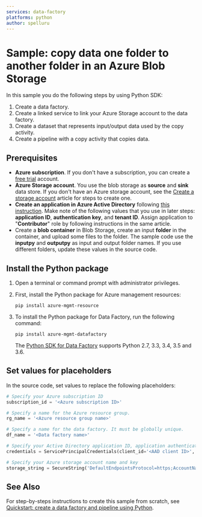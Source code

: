 ```yaml
---
services: data-factory
platforms: python
author: spelluru
---
```


# Sample: copy data one folder to another folder in an Azure Blob Storage
In this sample you do the following steps by using Python SDK:

1. Create a data factory.
2. Create a linked service to link your Azure Storage account to the data factory.
3. Create a dataset that represents input/output data used by the copy activity.
4. Create a pipeline with a copy activity that copies data.

## Prerequisites

* **Azure subscription**. If you don't have a subscription, you can create a [free trial](http://azure.microsoft.com/pricing/free-trial/) account.
* **Azure Storage account**. You use the blob storage as **source** and **sink** data store. If you don't have an Azure storage account, see the [Create a storage account](https://docs.microsoft.com/en-us/azure/storage/common/storage-create-storage-account) article for steps to create one. 
* **Create an application in Azure Active Directory** following [this instruction](https://docs.microsoft.com/en-us/azure/azure-resource-manager/resource-group-create-service-principal-portal.md#create-an-azure-active-directory-application). Make note of the following values that you use in later steps: **application ID**, **authentication key**, and **tenant ID**. Assign application to "**Contributor**" role by following instructions in the same article.
* Create a **blob container** in Blob Storage, create an input **folder** in the container, and upload some files to the folder. The sample code use the **inputpy** and **outputpy** as input and output folder names. If you use different folders, update these values in the source code. 

## Install the Python package
1. Open a terminal or command prompt with administrator privileges. 
2. First, install the Python package for Azure management resources:

    ```
    pip install azure-mgmt-resource
    ```
3. To install the Python package for Data Factory, run the following command:

    ```
    pip install azure-mgmt-datafactory
    ```

    The [Python SDK for Data Factory](https://github.com/Azure/azure-sdk-for-python) supports Python 2.7, 3.3, 3.4, 3.5 and 3.6.

## Set values for placeholders
In the source code, set values to replace the following placeholders:

```python
# Specify your Azure subscription ID
subscription_id = '<Azure subscription ID>'

# Specify a name for the Azure resource group. 
rg_name = '<Azure resource group name>'

# Specify a name for the data factory. It must be globally unique.
df_name = '<Data factory name>'        

# Specify your Active Directory application ID, application authentication key, and tenant ID
credentials = ServicePrincipalCredentials(client_id='<AAD client ID>', secret='<AAD app authentication key>', tenant='<AAD tenant ID>')

# Specify your Azure storage account name and key
storage_string = SecureString('DefaultEndpointsProtocol=https;AccountName=<Azure storage account>;AccountKey=<Azure storage authentication key>')
```

## See Also
For step-by-steps instructions to create this sample from scratch, see [Quickstart: create a data factory and pipeline using Python](https://docs.microsoft.com/en-us/azure/data-factory/quickstart-create-data-factory-python).